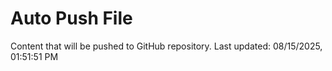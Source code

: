 # Auto Push File

Content that will be pushed to GitHub repository.
Last updated: 08/15/2025, 01:51:51 PM
